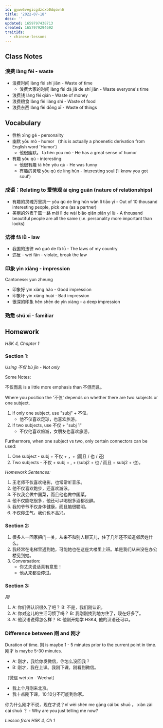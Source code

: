 ```yaml
---
id: gyww6vegicgdzcxb0dqswn6
title: '2022-07-18'
desc: ''
updated: 1659797438713
created: 1657979294692
traitIds:
  - chinese-lessons
---
```


## Class Notes

### 浪费 làng fèi - waste

- 浪费时间 làng fèi shí jiān - Waste of time
    - 浪费大家的时间 làng fèi dà jiā de shí jiān - Waste everyone's time
- 浪费钱 làng fèi qián - Waste of money
- 浪费粮食 làng fèi liáng shi - Waste of food
- 浪费东西 làng fèi dōng xī - Waste of things

## Vocabulary

- 性格 xìng gé - personality
- 幽默 yōu mò - humor （this is actually a phoenetic derivation from English word 'Humor')
    - 他很幽默。 tā hěn yōu mò - He has a great sense of humor
- 有趣 yǒu qù - interesting
    - 他很有趣 tā hěn yǒu qù - He was funny
    - 有趣的灵魂 yǒu qù de líng hún - Interesting soul ('I know you got soul')

### 成语：Relating to 爱情观 ài qíng guān (nature of relationships)

- 有趣的灵魂万里挑一 yǒu qù de líng hún wàn lǐ tiāo yī - Out of 10 thousand interesting people, pick one (as a partner)
- 美丽的外表千篇一路 měi lì de wài biǎo qiān piān yí lù - A thousand beautiful people are all the same (i.e. personality more important than looks)

### 法律 fǎ lǜ - law

- 我国的法律 wǒ guó de fǎ lǜ - The laws of my country
- 违反 - wéi fǎn - violate, break the law

### 印象 yìn xiàng - impression

Cantonese: yun zheung

- 印象好 yìn xiàng hǎo - Good impression
- 印象坏 yìn xiàng huài - Bad impression
- 很深的印象 hěn shēn de yìn xiàng - a deep impression

### 熟悉 shú xī - familiar


## Homework 

_HSK 4, Chapter 1_

### Section 1:

_Using 不仅 bù jǐn - Not only_

Some Notes:

不仅而且 is a little more emphasis than 不但而且。

Where you position the '不仅' depends on whether there are two subjects or one subject. 
1. If only one subject, use "subj" + 不仅。
    - 他不仅喜欢足球，也喜欢旅游。
2. If two subjects, use 不仅 + "subj 1"
    - 不仅他喜欢旅游，女朋友也喜欢旅游。

Furthermore, when one subject vs two, only certain connectors can be used:
1. One subject - subj + 不仅 + ，+ (而且 / 也 / 还) 
1. Two subjects - 不仅 + subj + , + (subj2 + 也 / 而且 + subj2 + 也)。

_Homework Sentences:_
1. 王老师不仅喜欢电影，也常常听音乐。
1. 他不仅喜欢跑步，还喜欢游泳。
1. 不仅我会做中国菜，而且他也做中国菜。
1. 他不仅能吃很多，他还可以喝很多酒都没醉。
1. 我的爷爷不仅身体健康，而且脑很聪明。
1. 不仅你生气，我们也不高兴。

### Section 2:

1. 很多人一回家把门一关，从来不和别人聊天儿，住了几年还不知道邻居姓什么。
1. 我经常在电梯里遇到她，可能她也在这座大楼里上班。单是我们从来没在办公楼见到她。
1. Conversation:
    - 你丈夫说话真有意思！
    - 他从来都没停过。

### Section 3:

_刚_

1. A: 你们俩认识很久了吧？ B: 不是，我们刚认识。
1. A: 你对这儿的生活习惯了吗？ B: 我刚刚找到地方住了，现在好多了。
1. A: 他汉语说得怎么样？ B: 他刚开始学 HSK4, 他的汉语还可以。

### Difference between 刚 and 刚才

Duration of time.  刚 is maybe 1 - 5 minutes prior to the current point in time.  刚才 is maybe 5-30 minutes.

- A: 刚才，我给你发微信，你怎么没回我？
- B: 刚才，我在上课。我刚下课，刚看到微信。

（微信 wēi xìn - Wechat）

- 我上个月刚来北京。
- 我十点刚下课，10:10分不可能到你家。

你为什么刚才不说，现在才说？nǐ wèi shén me gāng cái bù shuō ， xiàn zài cái shuō ？ - Why are you just telling me now?

_Lesson from HSK 4, Ch 1_